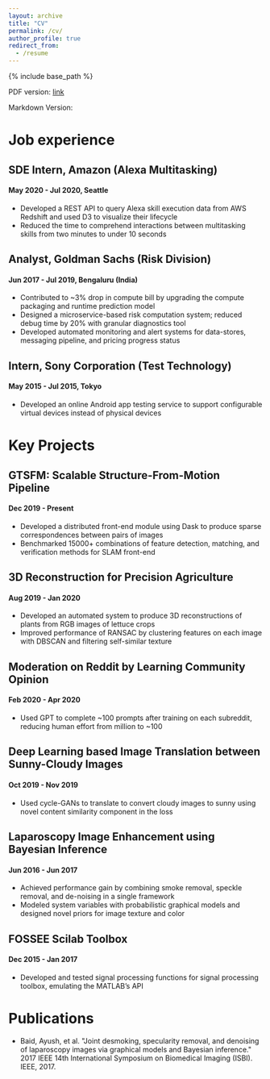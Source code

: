 ```yaml
---
layout: archive
title: "CV"
permalink: /cv/
author_profile: true
redirect_from:
  - /resume
---
```


{% include base_path %}

PDF version: [link](/files/resume.pdf)

Markdown Version:

# Job experience

## SDE Intern, Amazon (Alexa Multitasking)
#### May 2020 - Jul 2020, Seattle
* Developed a REST API to query Alexa skill execution data from AWS Redshift and used D3 to visualize their lifecycle
* Reduced the time to comprehend interactions between multitasking skills from two minutes to under 10 seconds

## Analyst, Goldman Sachs (Risk Division)
#### Jun 2017 - Jul 2019, Bengaluru (India)
* Contributed to ~3% drop in compute bill by upgrading the compute packaging and runtime prediction model
* Designed a microservice-based risk computation system; reduced debug time by 20% with granular diagnostics tool
* Developed automated monitoring and alert systems for data-stores, messaging pipeline, and pricing progress status

## Intern, Sony Corporation (Test Technology)
#### May 2015 - Jul 2015, Tokyo
* Developed an online Android app testing service to support configurable virtual devices instead of physical devices

# Key Projects

## GTSFM: Scalable Structure-From-Motion Pipeline
#### Dec 2019 - Present
* Developed a distributed front-end module using Dask to produce sparse correspondences between pairs of images
* Benchmarked 15000+ combinations of feature detection, matching, and verification methods for SLAM front-end

## 3D Reconstruction for Precision Agriculture
#### Aug 2019 - Jan 2020
* Developed an automated system to produce 3D reconstructions of plants from RGB images of lettuce crops
* Improved performance of RANSAC by clustering features on each image with DBSCAN and filtering self-similar texture

## Moderation on Reddit by Learning Community Opinion
#### Feb 2020 - Apr 2020
* Used GPT to complete ~100 prompts after training on each subreddit, reducing human effort from million to ~100

## Deep Learning based Image Translation between Sunny-Cloudy Images
#### Oct 2019 - Nov 2019
* Used cycle-GANs to translate to convert cloudy images to sunny using novel content similarity component in the loss

## Laparoscopy Image Enhancement using Bayesian Inference
#### Jun 2016 - Jun 2017
* Achieved performance gain by combining smoke removal, speckle removal, and de-noising in a single framework
* Modeled system variables with probabilistic graphical models and designed novel priors for image texture and color

## FOSSEE Scilab Toolbox
#### Dec 2015 - Jan 2017
* Developed and tested signal processing functions for signal processing toolbox, emulating the MATLAB’s API

# Publications
* Baid, Ayush, et al. "Joint desmoking, specularity removal, and denoising of laparoscopy images via graphical models
and Bayesian inference." 2017 IEEE 14th International Symposium on Biomedical Imaging (ISBI). IEEE, 2017.





